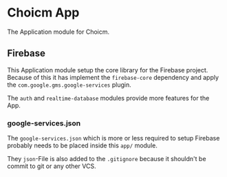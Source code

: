 # Choicm App
The Application module for Choicm.

## Firebase
This Application module setup the core library for the Firebase project.
Because of this it has implement the `firebase-core` dependency and apply the 
`com.google.gms.google-services` plugin.

The `auth` and `realtime-database` modules provide more features for the App.

### google-services.json
The `google-services.json` which is more or less required to setup Firebase probably 
needs to be placed inside this `app/` module.

They `json`-File is also added to the `.gitignore` because it shouldn't be commit 
to git or any other VCS.